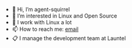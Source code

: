 - 👋 Hi, I’m agent-squirrel
- 👀 I’m interested in Linux and Open Source
- :penguin: I work with Linux a lot
- 📫 How to reach me: [email](mailto:aheathcote@linux.com)
- :clipboard: I manage the development team at Launtel

<!---
agent-squirrel/agent-squirrel is a ✨ special ✨ repository because its `README.md` (this file) appears on your GitHub profile.
You can click the Preview link to take a look at your changes.
--->

